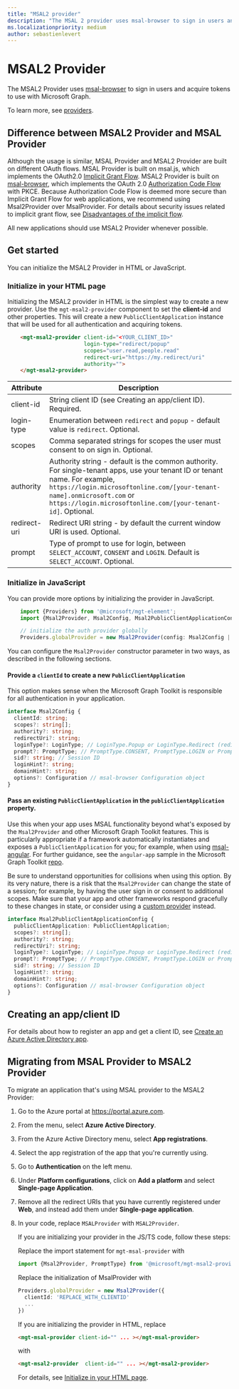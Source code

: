 ```yaml
---
title: "MSAL2 provider"
description: "The MSAL 2 provider uses msal-browser to sign in users and acquire tokens to use with the Microsoft Graph"
ms.localizationpriority: medium
author: sebastienlevert
---
```


# MSAL2 Provider

The MSAL2 Provider uses [msal-browser](https://github.com/AzureAD/microsoft-authentication-library-for-js/tree/dev/lib/msal-browser) to sign in users and acquire tokens to use with Microsoft Graph.

To learn more, see [providers](./providers.md).

## Difference between MSAL2 Provider and MSAL Provider
Although the usage is similar, MSAL Provider and MSAL2 Provider are built on different OAuth flows. MSAL Provider is built on msal.js, which implements the OAuth2.0 [Implicit Grant Flow](/azure/active-directory/develop/v2-oauth2-implicit-grant-flow). MSAL2 Provider is built on [msal-browser](https://github.com/AzureAD/microsoft-authentication-library-for-js/tree/dev/lib/msal-browser), which implements the OAuth 2.0 [Authorization Code Flow](/azure/active-directory/develop/v2-oauth2-auth-code-flow) with PKCE.
Because Authorization Code Flow is deemed more secure than Implicit Grant Flow for web applications, we recommend using Msal2Provider over MsalProvider. For details about security issues related to implicit grant flow, see [Disadvantages of the implicit flow](https://tools.ietf.org/html/draft-ietf-oauth-browser-based-apps-04#section-9.8.6).

All new applications should use MSAL2 Provider whenever possible. 

## Get started

You can initialize the MSAL2 Provider in HTML or JavaScript.

### Initialize in your HTML page

Initializing the MSAL2 provider in HTML is the simplest way to create a new provider. Use the `mgt-msal2-provider` component to set the **client-id** and other properties. This will create a new `PublicClientApplication` instance that will be used for all authentication and acquiring tokens.

```html
    <mgt-msal2-provider client-id="<YOUR_CLIENT_ID>"
                        login-type="redirect/popup" 
                        scopes="user.read,people.read" 
                        redirect-uri="https://my.redirect/uri" 
                        authority=""> 
    </mgt-msal2-provider> 
```

| Attribute    | Description                                                                                                                                                                                                                                                           |
|--------------|-----------------------------------------------------------------------------------------------------------------------------------------------------------------------------------------------------------------------------------------------------------------------|
| client-id    | String client ID (see Creating an app/client ID). Required.                                                                                                                                                                                                           |
| login-type   | Enumeration between `redirect` and `popup` - default value is `redirect`. Optional.                                                                                                                                                                                   |
| scopes       | Comma separated strings for scopes the user must consent to on sign in. Optional.                                                                                                                                                                                     |
| authority    | Authority string - default is the common authority. For single-tenant apps, use your tenant ID or tenant name. For example, `https://login.microsoftonline.com/[your-tenant-name].onmicrosoft.com` or `https://login.microsoftonline.com/[your-tenant-id]`. Optional. |
| redirect-uri | Redirect URI string - by default the current window URI is used. Optional.                                                                                                                                                                                            |
| prompt       | Type of prompt to use for login, between ```SELECT_ACCOUNT```, ```CONSENT``` and ```LOGIN```. Default is ```SELECT_ACCOUNT```. Optional.

### Initialize in JavaScript

You can provide more options by initializing the provider in JavaScript.

```ts
    import {Providers} from '@microsoft/mgt-element';
    import {Msal2Provider, Msal2Config, Msal2PublicClientApplicationConfig} from '@microsoft/mgt-msal2-provider';

    // initialize the auth provider globally
    Providers.globalProvider = new Msal2Provider(config: Msal2Config | Msal2PublicClientApplicationConfig);
```

You can configure the `Msal2Provider` constructor parameter in two ways, as described in the following sections.

#### Provide a `clientId` to create a new `PublicClientApplication`

This option makes sense when the Microsoft Graph Toolkit is responsible for all authentication in your application.

```ts
interface Msal2Config {
  clientId: string;
  scopes?: string[];
  authority?: string;
  redirectUri?: string;
  loginType?: LoginType; // LoginType.Popup or LoginType.Redirect (redirect is default)
  prompt?: PromptType; // PromptType.CONSENT, PromptType.LOGIN or PromptType.SELECT_ACCOUNT
  sid?: string; // Session ID
  loginHint?: string;
  domainHint?: string;
  options?: Configuration // msal-browser Configuration object
}
```

#### Pass an existing `PublicClientApplication` in the `publicClientApplication` property.

Use this when your app uses MSAL functionality beyond what's exposed by the `Msal2Provider` and other Microsoft Graph Toolkit features. This is particularly appropriate if a framework automatically instantiates and exposes a `PublicClientApplication` for you; for example, when using [msal-angular](/azure/active-directory/develop/tutorial-v2-angular). For further guidance, see the `angular-app` sample in the Microsoft Graph Toolkit [repo](https://github.com/microsoftgraph/microsoft-graph-toolkit).

Be sure to understand opportunities for collisions when using this option. By its very nature, there is a risk that the `Msal2Provider` can change the state of a session; for example, by having the user sign in or consent to additional scopes. Make sure that your app and other frameworks respond gracefully to these changes in state, or consider using a [custom provider](./custom.md) instead.

```ts
interface Msal2PublicClientApplicationConfig {
  publicClientApplication: PublicClientApplication;
  scopes?: string[];
  authority?: string;
  redirectUri?: string;
  loginType?: LoginType; // LoginType.Popup or LoginType.Redirect (redirect is default)
  prompt?: PromptType; // PromptType.CONSENT, PromptType.LOGIN or PromptType.SELECT_ACCOUNT
  sid?: string; // Session ID
  loginHint?: string;
  domainHint?: string;
  options?: Configuration // msal-browser Configuration object
}
```

## Creating an app/client ID

For details about how to register an app and get a client ID, see [Create an Azure Active Directory app](../get-started/add-aad-app-registration.md).

## Migrating from MSAL Provider to MSAL2 Provider
To migrate an application that's using MSAL provider to the MSAL2 Provider:
1. Go to the Azure portal at https://portal.azure.com.
1. From the menu, select **Azure Active Directory**.
1. From the Azure Active Directory menu, select **App registrations**.
1. Select the app registration of the app that you're currently using. 
1. Go to **Authentication** on the left menu.
1. Under **Platform configurations**, click on **Add a platform** and select **Single-page Application**.
1. Remove all the redirect URIs that you have currently registered under **Web**, and instead add them under **Single-page application**.
1. In your code, replace `MSALProvider` with `MSAL2Provider`.

    If you are initializing your provider in the JS/TS code, follow these steps:
    
    Replace the import statement for ```mgt-msal-provider``` with 
    ```ts 
    import {Msal2Provider, PromptType} from '@microsoft/mgt-msal2-provider';
    ```

    Replace the initialization of MsalProvider with
    ```ts
    Providers.globalProvider = new Msal2Provider({ 
      clientId: 'REPLACE_WITH_CLIENTID'
      ...
    })
    ```
    If you are initializing the provider in HTML, replace 
    ```html
    <mgt-msal-provider client-id="" ... ></mgt-msal-provider>
    ``` 
    with 
    ```html
    <mgt-msal2-provider  client-id="" ... ></mgt-msal2-provider>
     ```
    For details, see [Initialize in your HTML page](#initialize-in-your-html-page).
